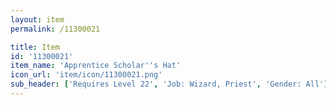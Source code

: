 ```yaml
---
layout: item
permalink: /11300021

title: Item
id: '11300021'
item_name: 'Apprentice Scholar''s Hat'
icon_url: 'item/icon/11300021.png'
sub_header: ['Requires Level 22', 'Job: Wizard, Priest', 'Gender: All']
---
```

